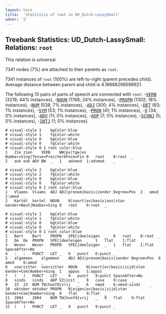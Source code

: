 ```yaml
---
layout: base
title:  'Statistics of root in UD_Dutch-LassySmall'
udver: '2'
---
```


## Treebank Statistics: UD_Dutch-LassySmall: Relations: `root`

This relation is universal.

7341 nodes (7%) are attached to their parents as `root`.

7341 instances of `root` (100%) are left-to-right (parent precedes child).
Average distance between parent and child is 4.19888298596921.

The following 13 pairs of parts of speech are connected with `root`: -<tt><a href="nl_lassysmall-pos-VERB.html">VERB</a></tt> (3218; 44% instances), -<tt><a href="nl_lassysmall-pos-NOUN.html">NOUN</a></tt> (1768; 24% instances), -<tt><a href="nl_lassysmall-pos-PROPN.html">PROPN</a></tt> (1302; 18% instances), -<tt><a href="nl_lassysmall-pos-NUM.html">NUM</a></tt> (538; 7% instances), -<tt><a href="nl_lassysmall-pos-ADJ.html">ADJ</a></tt> (300; 4% instances), -<tt><a href="nl_lassysmall-pos-DET.html">DET</a></tt> (63; 1% instances), -<tt><a href="nl_lassysmall-pos-SYM.html">SYM</a></tt> (53; 1% instances), -<tt><a href="nl_lassysmall-pos-PRON.html">PRON</a></tt> (41; 1% instances), -<tt><a href="nl_lassysmall-pos-X.html">X</a></tt> (34; 0% instances), -<tt><a href="nl_lassysmall-pos-ADV.html">ADV</a></tt> (11; 0% instances), -<tt><a href="nl_lassysmall-pos-ADP.html">ADP</a></tt> (7; 0% instances), -<tt><a href="nl_lassysmall-pos-SCONJ.html">SCONJ</a></tt> (5; 0% instances), -<tt><a href="nl_lassysmall-pos-INTJ.html">INTJ</a></tt> (1; 0% instances).


~~~ conllu
# visual-style 1	bgColor:blue
# visual-style 1	fgColor:white
# visual-style 0	bgColor:blue
# visual-style 0	fgColor:white
# visual-style 0 1 root	color:blue
1	Zie	zien	VERB	WW|pv|tgw|ev	Number=Sing|Tense=Pres|VerbForm=Fin	0	root	0:root	_
2	ook	ook	ADV	BW	_	1	advmod	1:advmod	_

~~~


~~~ conllu
# visual-style 2	bgColor:blue
# visual-style 2	fgColor:white
# visual-style 0	bgColor:blue
# visual-style 0	fgColor:white
# visual-style 0 2 root	color:blue
1	Vlaams	Vlaams	ADJ	ADJ|prenom|basis|zonder	Degree=Pos	2	amod	2:amod	_
2	Kartel	kartel	NOUN	N|soort|ev|basis|onz|stan	Gender=Neut|Number=Sing	0	root	0:root	_

~~~


~~~ conllu
# visual-style 1	bgColor:blue
# visual-style 1	fgColor:white
# visual-style 0	bgColor:blue
# visual-style 0	fgColor:white
# visual-style 0 1 root	color:blue
1	Bart	Bart	PROPN	SPEC|deeleigen	_	0	root	0:root	_
2	De	De	PROPN	SPEC|deeleigen	_	1	flat	1:flat	_
3	Wever	Wever	PROPN	SPEC|deeleigen	_	1	flat	1:flat	SpaceAfter=No
4	:	:	PUNCT	LET	_	6	punct	6:punct	_
5	algemeen	algemeen	ADJ	ADJ|prenom|basis|zonder	Degree=Pos	6	amod	6:amod	_
6	voorzitter	voorzitter	NOUN	N|soort|ev|basis|zijd|stan	Gender=Com|Number=Sing	1	appos	1:appos	_
7	(	(	PUNCT	LET	_	9	punct	9:punct	SpaceAfter=No
8	sinds	sinds	ADP	VZ|init	_	9	case	9:case	_
9	23	23	NUM	TW|hoofd|vrij	_	6	nmod	6:nmod:sinds	_
10	oktober	oktober	PROPN	N|eigen|ev|basis|zijd|stan	Gender=Com|Number=Sing	9	flat	9:flat	_
11	2004	2004	NUM	TW|hoofd|vrij	_	9	flat	9:flat	SpaceAfter=No
12	)	)	PUNCT	LET	_	9	punct	9:punct	_

~~~


